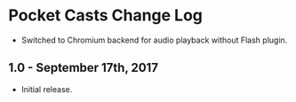 Pocket Casts Change Log
======================

  * Switched to Chromium backend for audio playback without Flash plugin.

1.0 - September 17th, 2017
-----------------------

  * Initial release.
